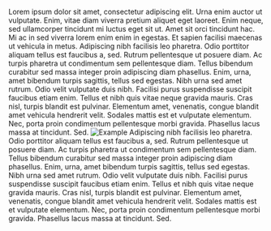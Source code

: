 Lorem ipsum dolor sit amet, consectetur adipiscing elit. Urna enim auctor ut vulputate. Enim, vitae diam viverra pretium aliquet eget laoreet. Enim neque, sed ullamcorper tincidunt mi luctus eget sit ut. Amet sit orci tincidunt hac. Mi ac in sed viverra lorem enim enim in egestas. Et sapien facilisi maecenas ut vehicula in metus.
Adipiscing nibh facilisis leo pharetra. Odio porttitor aliquam tellus est faucibus a, sed. Rutrum pellentesque ut posuere diam. Ac turpis pharetra ut condimentum sem pellentesque diam. Tellus bibendum curabitur sed massa integer proin adipiscing diam phasellus. Enim, urna, amet bibendum turpis sagittis, tellus sed egestas. Nibh urna sed amet rutrum.
Odio velit vulputate duis nibh. Facilisi purus suspendisse suscipit faucibus etiam enim. Tellus et nibh quis vitae neque gravida mauris. Cras nisl, turpis blandit est pulvinar. Elementum amet, venenatis, congue blandit amet vehicula hendrerit velit. Sodales mattis est et vulputate elementum. Nec, porta proin condimentum pellentesque morbi gravida. Phasellus lacus massa at tincidunt. Sed.
![Example](/images/example.jpg)
Adipiscing nibh facilisis leo pharetra. Odio porttitor aliquam tellus est faucibus a, sed. Rutrum pellentesque ut posuere diam. Ac turpis pharetra ut condimentum sem pellentesque diam. Tellus bibendum curabitur sed massa integer proin adipiscing diam phasellus. Enim, urna, amet bibendum turpis sagittis, tellus sed egestas. Nibh urna sed amet rutrum.
Odio velit vulputate duis nibh. Facilisi purus suspendisse suscipit faucibus etiam enim. Tellus et nibh quis vitae neque gravida mauris. Cras nisl, turpis blandit est pulvinar. Elementum amet, venenatis, congue blandit amet vehicula hendrerit velit. Sodales mattis est et vulputate elementum. Nec, porta proin condimentum pellentesque morbi gravida. Phasellus lacus massa at tincidunt. Sed.
